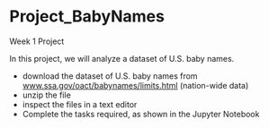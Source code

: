 # Project_BabyNames
Week 1 Project

In this project, we will analyze a dataset of U.S. baby names.

- download the dataset of U.S. baby names from www.ssa.gov/oact/babynames/limits.html (nation-wide data)
- unzip the file
- inspect the files in a text editor
- Complete the tasks required, as shown in the Jupyter Notebook
